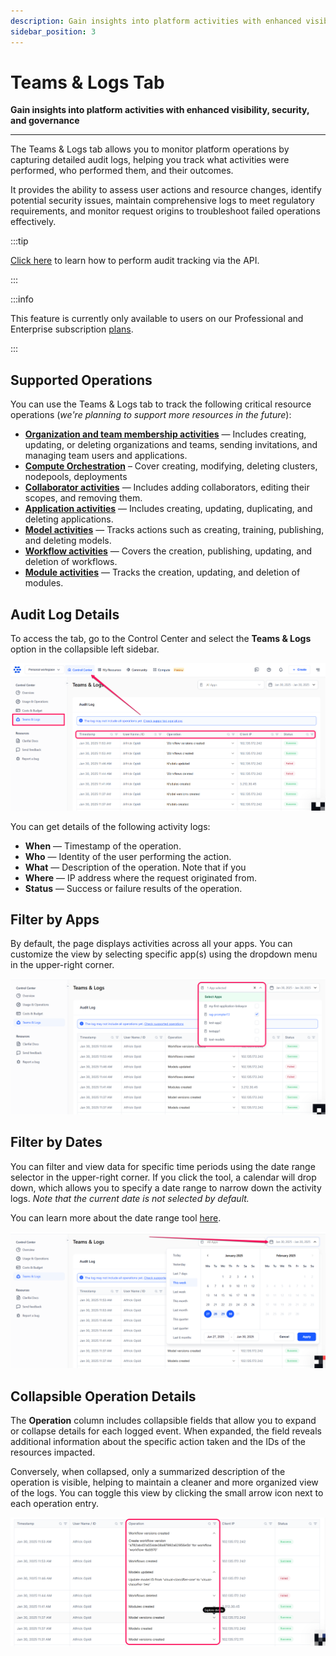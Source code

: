 ```yaml
---
description: Gain insights into platform activities with enhanced visibility, security, and governance
sidebar_position: 3
---
```


# Teams & Logs Tab

**Gain insights into platform activities with enhanced visibility, security, and governance**
<hr />

The Teams & Logs tab allows you to monitor platform operations by capturing detailed audit logs, helping you track what activities were performed, who performed them, and their outcomes. 

It provides the ability to assess user actions and resource changes, identify potential security issues, maintain comprehensive logs to meet regulatory requirements, and monitor request origins to troubleshoot failed operations effectively.  

:::tip

[Click here](audit-log.md) to learn how to perform audit tracking via the API. 

:::

:::info

This feature is currently only available to users on our Professional and Enterprise subscription [plans](https://www.clarifai.com/pricing). 

:::

## Supported Operations

You can use the Teams & Logs tab to track the following critical resource operations (_we're planning to support more resources in the future_):

- **[Organization and team membership activities](https://docs.clarifai.com/control/clarifai-organizations/)** — Includes creating, updating, or deleting organizations and teams, sending invitations, and managing team users and applications.
- **[Compute Orchestration](https://docs.clarifai.com/compute/overview)** – Cover creating, modifying, deleting clusters, nodepools, deployments 
- **[Collaborator activities](https://docs.clarifai.com/create/applications/manage#collaborators)** — Includes adding collaborators, editing their scopes, and removing them. 
- **[Application activities](https://docs.clarifai.com/create/applications/create)** — Includes creating, updating, duplicating, and deleting applications. 
- **[Model activities](https://docs.clarifai.com/create/models/)** — Tracks actions such as creating, training, publishing, and deleting models. 
- **[Workflow activities](https://docs.clarifai.com/create/workflows/)** — Covers the creation, publishing, updating, and deletion of workflows.  
- **[Module activities](https://docs.clarifai.com/create/modules/)** — Tracks the creation, updating, and deletion of modules. 


## Audit Log Details

To access the tab, go to the Control Center and select the **Teams & Logs** option in the collapsible left sidebar.

![](/img/community/control-center/teams_logs_1.png)

You can get details of the following activity logs:

- **When** — Timestamp of the operation.  
- **Who** — Identity of the user performing the action.  
- **What** — Description of the operation. Note that if you 
- **Where** — IP address where the request originated from.  
- **Status** — Success or failure results of the operation.  

## Filter by Apps 

By default, the page displays activities across all your apps. You can customize the view by selecting specific app(s) using the dropdown menu in the upper-right corner.

![](/img/community/control-center/teams_logs_2.png)

## Filter by Dates

You can filter and view data for specific time periods using the date range selector in the upper-right corner. If you click the tool, a calendar will drop down, which allows you to specify a date range to narrow down the activity logs. _Note that the current date is not selected by default._ 

You can learn more about the date range tool [here](https://docs.clarifai.com/portal-guide/control-center/#date-ranges). 

![](/img/community/control-center/teams_logs_3.png)

## Collapsible Operation Details

The **Operation** column includes collapsible fields that allow you to expand or collapse details for each logged event. When expanded, the field reveals additional information about the specific action taken and the IDs of the resources impacted. 

Conversely, when collapsed, only a summarized description of the operation is visible, helping to maintain a cleaner and more organized view of the logs. You can toggle this view by clicking the small arrow icon next to each operation entry.

![](/img/community/control-center/teams_logs_4.png)
